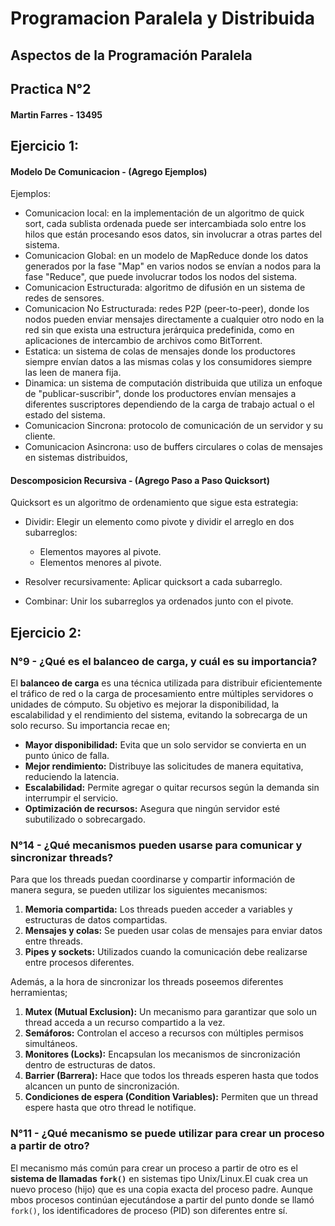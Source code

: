 # Programacion Paralela y Distribuida

## Aspectos de la Programación Paralela

## Practica N°2

#### Martin Farres - 13495

## Ejercicio 1:

#### Modelo De Comunicacion - (Agrego Ejemplos)

Ejemplos:

- Comunicacion local: en la implementación de un algoritmo de quick sort, cada sublista ordenada puede ser intercambiada solo entre los hilos que están procesando esos datos, sin involucrar a otras partes del sistema.
- Comunicacion Global: en un modelo de MapReduce donde los datos generados por la fase "Map" en varios nodos se envían a nodos para la fase "Reduce", que puede involucrar todos los nodos del sistema.
- Comunicacion Estructurada: algoritmo de difusión en un sistema de redes de sensores.
- Comunicacion No Estructurada: redes P2P (peer-to-peer), donde los nodos pueden enviar mensajes directamente a cualquier otro nodo en la red sin que exista una estructura jerárquica predefinida, como en aplicaciones de intercambio de archivos como BitTorrent.
- Estatica: un sistema de colas de mensajes donde los productores siempre envían datos a las mismas colas y los consumidores siempre las leen de manera fija.
- Dinamica: un sistema de computación distribuida que utiliza un enfoque de "publicar-suscribir", donde los productores envían mensajes a diferentes suscriptores dependiendo de la carga de trabajo actual o el estado del sistema.
- Comunicacion Sincrona: protocolo de comunicación de un servidor y su cliente.
- Comunicacion Asincrona: uso de buffers circulares o colas de mensajes en sistemas distribuidos,

#### Descomposicion Recursiva - (Agrego Paso a Paso Quicksort)

Quicksort es un algoritmo de ordenamiento que sigue esta estrategia:

- Dividir: Elegir un elemento como pivote y dividir el arreglo en dos subarreglos:

  - Elementos mayores al pivote.
  - Elementos menores al pivote.

- Resolver recursivamente: Aplicar quicksort a cada subarreglo.

- Combinar: Unir los subarreglos ya ordenados junto con el pivote.

## Ejercicio 2:

### N°9 - ¿Qué es el balanceo de carga, y cuál es su importancia?

El **balanceo de carga** es una técnica utilizada para distribuir eficientemente el tráfico de red o la carga de procesamiento entre múltiples servidores o unidades de cómputo. Su objetivo es mejorar la disponibilidad, la escalabilidad y el rendimiento del sistema, evitando la sobrecarga de un solo recurso. Su importancia recae en;

- **Mayor disponibilidad:** Evita que un solo servidor se convierta en un punto único de falla.
- **Mejor rendimiento:** Distribuye las solicitudes de manera equitativa, reduciendo la latencia.
- **Escalabilidad:** Permite agregar o quitar recursos según la demanda sin interrumpir el servicio.
- **Optimización de recursos:** Asegura que ningún servidor esté subutilizado o sobrecargado.

### N°14 - ¿Qué mecanismos pueden usarse para comunicar y sincronizar threads?

Para que los threads puedan coordinarse y compartir información de manera segura, se pueden utilizar los siguientes mecanismos:

1. **Memoria compartida:** Los threads pueden acceder a variables y estructuras de datos compartidas.
2. **Mensajes y colas:** Se pueden usar colas de mensajes para enviar datos entre threads.
3. **Pipes y sockets:** Utilizados cuando la comunicación debe realizarse entre procesos diferentes.

Además, a la hora de sincronizar los threads poseemos diferentes herramientas;

1. **Mutex (Mutual Exclusion):** Un mecanismo para garantizar que solo un thread acceda a un recurso compartido a la vez.
2. **Semáforos:** Controlan el acceso a recursos con múltiples permisos simultáneos.
3. **Monitores (Locks):** Encapsulan los mecanismos de sincronización dentro de estructuras de datos.
4. **Barrier (Barrera):** Hace que todos los threads esperen hasta que todos alcancen un punto de sincronización.
5. **Condiciones de espera (Condition Variables):** Permiten que un thread espere hasta que otro thread le notifique.

### N°11 - ¿Qué mecanismo se puede utilizar para crear un proceso a partir de otro?

El mecanismo más común para crear un proceso a partir de otro es el **sistema de llamadas `fork()`** en sistemas tipo Unix/Linux.El cuak crea un nuevo proceso (hijo) que es una copia exacta del proceso padre. Aunque mbos procesos continúan ejecutándose a partir del punto donde se llamó `fork()`, los identificadores de proceso (PID) son diferentes entre sí.
